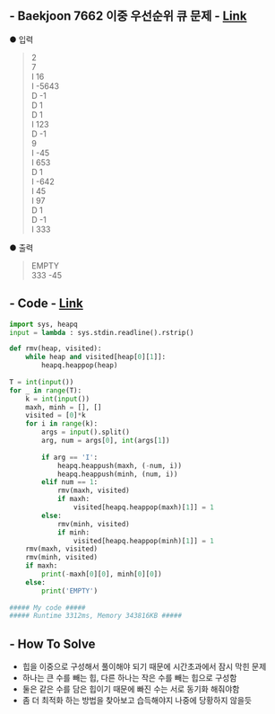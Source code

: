 ## - Baekjoon 7662 이중 우선순위 큐 문제 - [Link](https://www.acmicpc.net/problem/7662)
● 입력  
> 2  
7  
I 16  
I -5643  
D -1  
D 1  
D 1  
I 123  
D -1  
9  
I -45  
I 653  
D 1  
I -642  
I 45  
I 97  
D 1  
D -1  
I 333

● 출력
> EMPTY  
333 -45

## - Code - [Link](https://github.com/imtaesuu/AlgorithmPractice_with_Python/blob/main/Heap/Baekjoon_7662/Baekjoon_7662.py)

```python
import sys, heapq
input = lambda : sys.stdin.readline().rstrip()

def rmv(heap, visited):
    while heap and visited[heap[0][1]]:
        heapq.heappop(heap)
        
T = int(input())
for _ in range(T):
    k = int(input())
    maxh, minh = [], []
    visited = [0]*k
    for i in range(k):
        args = input().split()
        arg, num = args[0], int(args[1])
        
        if arg == 'I':
            heapq.heappush(maxh, (-num, i))
            heapq.heappush(minh, (num, i))
        elif num == 1:
            rmv(maxh, visited)
            if maxh:
                visited[heapq.heappop(maxh)[1]] = 1
        else:
            rmv(minh, visited)
            if minh:
                visited[heapq.heappop(minh)[1]] = 1
    rmv(maxh, visited)
    rmv(minh, visited)
    if maxh:
        print(-maxh[0][0], minh[0][0])
    else:
        print('EMPTY')
	
##### My code #####
##### Runtime 3312ms, Memory 343816KB #####
```

## - **How To Solve**
- 힙을 이중으로 구성해서 풀이해야 되기 때문에 시간초과에서 잠시 막힌 문제
- 하나는 큰 수를 빼는 힙, 다른 하나는 작은 수를 빼는 힙으로 구성함
- 둘은 같은 수를 담은 힙이기 때문에 빠진 수는 서로 동기화 해줘야함
- 좀 더 최적화 하는 방법을 찾아보고 습득해야지 나중에 당황하지 않을듯
